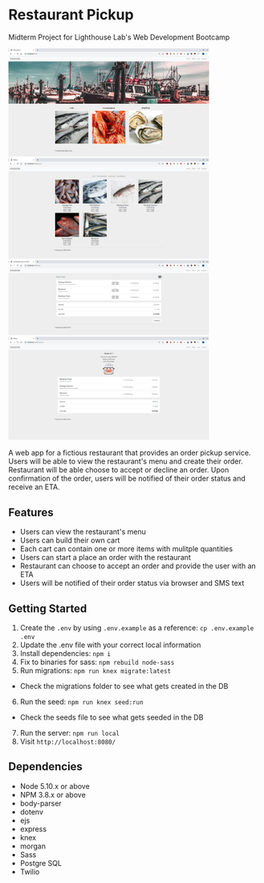 # Restaurant Pickup
Midterm Project for Lighthouse Lab's Web Development Bootcamp

<img src="https://raw.githubusercontent.com/theostavrides/restaurantapp/master/screenshots/home.png" width="400px"/>
<img src="https://raw.githubusercontent.com/theostavrides/restaurantapp/master/screenshots/menu.png" width="400px" />
<img src="https://raw.githubusercontent.com/theostavrides/restaurantapp/master/screenshots/cart.png" width="400px" />
<img src="https://raw.githubusercontent.com/theostavrides/restaurantapp/master/screenshots/confirmed.png" width="400px" />

A web app for a fictious restaurant that provides an order pickup service. Users will be able to view the restaurant's menu and create their order. Restaurant will be able choose to accept or decline an order. Upon confirmation of the order, users will be notified of their order status and receive an ETA.

## Features
- Users can view the restaurant's menu
- Users can build their own cart
- Each cart can contain one or more items with mulitple quantities
- Users can start a place an order with the restaurant
- Restaurant can choose to accept an order and provide the user with an ETA
- Users will be notified of their order status via browser and SMS text

## Getting Started

1. Create the `.env` by using `.env.example` as a reference: `cp .env.example .env`
2. Update the .env file with your correct local information
3. Install dependencies: `npm i`
4. Fix to binaries for sass: `npm rebuild node-sass`
5. Run migrations: `npm run knex migrate:latest`
  - Check the migrations folder to see what gets created in the DB
6. Run the seed: `npm run knex seed:run`
  - Check the seeds file to see what gets seeded in the DB
7. Run the server: `npm run local`
8. Visit `http://localhost:8080/`

## Dependencies

- Node 5.10.x or above
- NPM 3.8.x or above
- body-parser
- dotenv
- ejs
- express
- knex
- morgan
- Sass
- Postgre SQL
- Twilio
